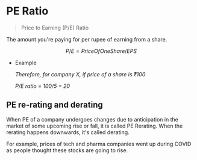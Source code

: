 # PE Ratio

> Price to Earning (P/E) Ratio

The amount you're paying for per rupee of earning from a share.

$$
P/E = PriceOfOneShare/EPS
$$

- Example

    *Therefore, for company X, if price of a share is ₹100*

    *P/E ratio = 100/5 = 20*

## PE re-rating and derating

When PE of a company undergoes changes due to anticipation in the market of some upcoming rise or fall, it is called PE Rerating. When the rerating happens downwards, it's called derating.

For example, prices of tech and pharma companies went up during COVID as people thought these stocks are going to rise.
